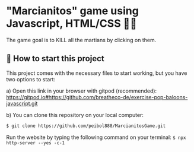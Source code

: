 # "Marcianitos" game using Javascript, HTML/CSS 🎈🎊

The game goal is to KILL all the martians by clicking on them.

## 🌱  How to start this project

This project comes with the necessary files to start working, but you have two options to start:

a) Open this link in your browser with gitpod (recommended): https://gitpod.io#https://github.com/breatheco-de/exercise-pop-baloons-javascript.git

b) You can clone this repository on your local computer:
```sh
$ git clone https://github.com/peibol888/MarcianitosGame.git
```

Run the website by typing the following command on your terminal: `$ npx http-server --yes -c-1`
